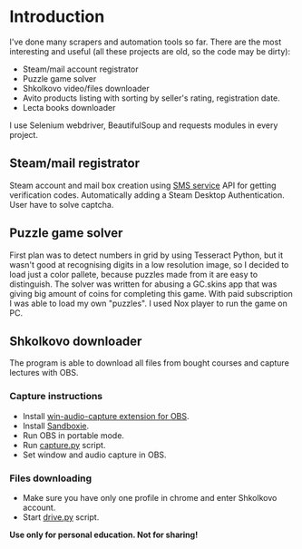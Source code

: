 # Introduction
I've done many scrapers and automation tools so far. There are the most interesting and useful (all these projects are old, so the code may be dirty):
+ Steam/mail account registrator
+ Puzzle game solver
+ Shkolkovo video/files downloader
+ Avito products listing with sorting by seller's rating, registration date.
+ Lecta books downloader

I use Selenium webdriver, BeautifulSoup and requests modules in every project.

## Steam/mail registrator
Steam account and mail box creation using [SMS service](https://5sim.net/) API for getting verification codes. Automatically adding a Steam Desktop Authentication. User have to solve captcha.

## Puzzle game solver
First plan was to detect numbers in grid by using Tesseract Python, but it wasn't good at recognising digits in a low resolution image, so I decided to load just a color pallete, because puzzles made from it are easy to distinguish. The solver was written for abusing a GC.skins app that was giving big amount of coins for completing this game. With paid subscription I was able to load my own "puzzles". I used Nox player to run the game on PC.

## Shkolkovo downloader
The program is able to download all files from bought courses and capture lectures with OBS.
### Capture instructions
+ Install [win-audio-capture extension for OBS](https://obsproject.com/forum/resources/win-capture-audio.1338/).
+ Install [Sandboxie](https://sandboxie-plus.com/downloads/).
+ Run OBS in portable mode.
+ Run [capture.py](Shkolkovo%20downloader/capture.py) script.
+ Set window and audio capture in OBS. <br>
### Files downloading
+ Make sure you have only one profile in chrome and enter Shkolkovo account.
+ Start [drive.py](Shkolkovo%20downloader/drive.py) script.

**Use only for personal education. Not for sharing!**
